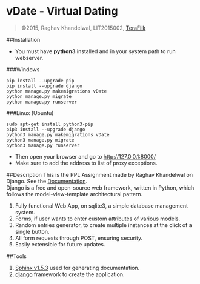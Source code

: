 # vDate - Virtual Dating
>&copy;2015, Raghav Khandelwal, LIT2015002, [TeraFlik](http://www.teraflik.com)

##Installation
- You must have **python3** installed and in your system path to run webserver. 

###Windows

    pip install --upgrade pip  
    pip install --upgrade django  
    python manage.py makemigrations vDate  
    python manage.py migrate  
    python manage.py runserver  
    
###Linux (Ubuntu)

    sudo apt-get install python3-pip  
    pip3 install --upgrade django
    python3 manage.py makemigrations vDate  
    python3 manage.py migrate   
    python3 manage.py runserver  
    
- Then open your browser and go to http://127.0.0.1:8000/  
- Make sure to add the address to list of proxy exceptions.

##Description
This is the PPL Assignment made by Raghav Khandelwal on Django. See the [Documentation](https://ppl-iiita.github.io/ppl-assignment-TeraFlik/).   
Django is a free and open-source web framework, written in Python, which follows the model-view-template architectural pattern.

1. Fully functional Web App, on sqlite3, a simple database management system.
2. Forms, if user wants to enter custom attributes of various models.
3. Random entries generator, to create multiple instances at the click of a single button.
4. All form requests through POST, ensuring security.
5. Easily extensible for future updates.

##Tools
1. [Sphinx v1.5.3](http://www.sphinx-doc.org/en/stable/) used for generating documentation.
2. [django](https://www.djangoproject.com/) framework to create the application.
